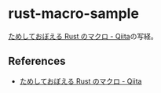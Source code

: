 # rust-macro-sample

[ためしておぼえる Rust のマクロ \- Qiita](https://qiita.com/nirasan/items/cf05ac6d5a1ae17ae36f)の写経。


## References
- [ためしておぼえる Rust のマクロ \- Qiita](https://qiita.com/nirasan/items/cf05ac6d5a1ae17ae36f)